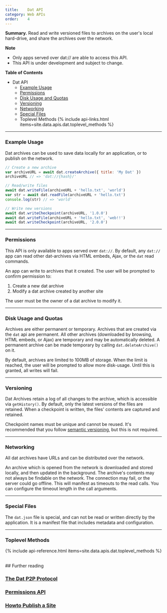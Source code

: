 ```yaml
---
title:    Dat API
category: Web APIs
order:    4
---
```


<div class="card">
  <p><strong>Summary.</strong> Read and write versioned files to archives on the user's local hard-drive, and share the archives over the network.</p>
</div>


**Note**

- Only apps served over dat:// are able to access this API.
- <i class="fa fa-flask"></i> This API is under development and subject to change.

**Table of Contents**

<ul class="doc-toc">
  <li>Dat API
    <ul>
      <li><a href="#example-usage">Example Usage</a></li>
      <li><a href="#permissions">Permissions</a></li>
      <li><a href="#disk-usage-and-quotas">Disk Usage and Quotas</a></li>
      <li><a href="#versioning">Versioning</a></li>
      <li><a href="#networking">Networking</a></li>
      <li><a href="#special-files">Special Files</a></li>
      <li>Toplevel Methods {% include api-links.html items=site.data.apis.dat.toplevel_methods %}</li>
    </ul>
  </li>
</ul>

<hr class="nomargin">

### Example Usage

Dat archives can be used to save data locally for an application, or to publish on the network.

```javascript
// Create a new archive
var archiveURL = await dat.createArchive({ title: 'My Dat' })
archiveURL // => 'dat://{hash}/'

// Read/write files
await dat.writeFile(archiveURL + 'hello.txt', 'world')
var str = await dat.readFile(archiveURL + 'hello.txt')
console.log(str) // => 'world'

// Write new versions
await dat.writeCheckpoint(archiveURL, '1.0.0')
await dat.writeFile(archiveURL + 'hello.txt', 'web!!')
await dat.writeCheckpoint(archiveURL, '2.0.0')
```

<hr class="nomargin">

### Permissions 

This API is only available to apps served over `dat://`.
By default, any `dat://` app can read other dat-archives via HTML embeds, Ajax, or the `dat` read commands.

An app can write to archives that it created.
The user will be prompted to confirm permission to:

 1. Create a new dat archive
 2. Modify a dat archive created by another site

The user must be the owner of a dat archive to modify it.

<hr class="nomargin">

### Disk Usage and Quotas

Archives are either permanent or temporary.
Archives that are created via the `dat` api are permanent.
All other archives (downloaded by browsing, HTML embeds, or Ajax) are temporary and may be automatically deleted.
A permanent archive can be made temporary by calling `dat.deleteArchive()` on it.

By default, archives are limited to 100MB of storage.
When the limit is reached, the user will be prompted to allow more disk-usage.
Until this is granted, all writes will fail.

<hr class="nomargin">

### Versioning

Dat Archives retain a log of all changes to the archive, which is accessible via `getHistory()`.
By default, only the latest versions of the files are retained.
When a checkpoint is written, the files' contents are captured and retained.

Checkpoint names must be unique and cannot be reused.
It's recommended that you follow [semantic versioning](http://semver.org/), but this is not required.

<hr class="nomargin">

### Networking

All dat archives have URLs and can be distributed over the network.

An archive which is opened from the network is downloaded and stored locally, and then updated in the background.
The archive's contents may not always be findable on the network.
The connection may fail, or the server could go offline.
This will manifest as timeouts to the read calls.
You can configure the timeout length in the call arguments.

<hr class="nomargin">

### Special Files

The `dat.json` file is special, and can not be read or written directly by the application.
It is a manifest file that includes metadata and configuration.

<hr class="nomargin">

### Toplevel Methods

{% include api-reference.html items=site.data.apis.dat.toplevel_methods %}

<br>
## Further reading

### [The Dat P2P Protocol](/docs/dat/intro.html)
### [Permissions API](/docs/apis/permissions.html)
### [Howto Publish a Site](/docs/howto/publish-a-site.html)